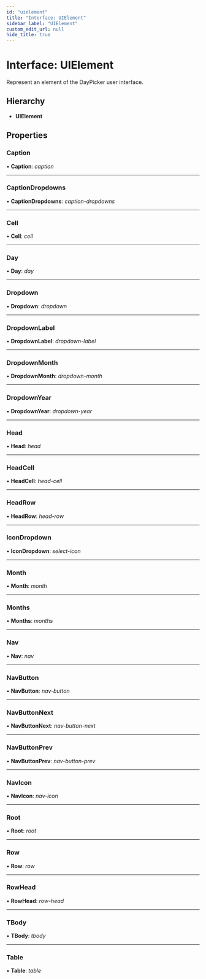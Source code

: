 ```yaml
---
id: "uielement"
title: "Interface: UIElement"
sidebar_label: "UIElement"
custom_edit_url: null
hide_title: true
---
```


# Interface: UIElement

Represent an element of the DayPicker user interface.

## Hierarchy

* **UIElement**

## Properties

### Caption

• **Caption**: *caption*

___

### CaptionDropdowns

• **CaptionDropdowns**: *caption-dropdowns*

___

### Cell

• **Cell**: *cell*

___

### Day

• **Day**: *day*

___

### Dropdown

• **Dropdown**: *dropdown*

___

### DropdownLabel

• **DropdownLabel**: *dropdown-label*

___

### DropdownMonth

• **DropdownMonth**: *dropdown-month*

___

### DropdownYear

• **DropdownYear**: *dropdown-year*

___

### Head

• **Head**: *head*

___

### HeadCell

• **HeadCell**: *head-cell*

___

### HeadRow

• **HeadRow**: *head-row*

___

### IconDropdown

• **IconDropdown**: *select-icon*

___

### Month

• **Month**: *month*

___

### Months

• **Months**: *months*

___

### Nav

• **Nav**: *nav*

___

### NavButton

• **NavButton**: *nav-button*

___

### NavButtonNext

• **NavButtonNext**: *nav-button-next*

___

### NavButtonPrev

• **NavButtonPrev**: *nav-button-prev*

___

### NavIcon

• **NavIcon**: *nav-icon*

___

### Root

• **Root**: *root*

___

### Row

• **Row**: *row*

___

### RowHead

• **RowHead**: *row-head*

___

### TBody

• **TBody**: *tbody*

___

### Table

• **Table**: *table*
